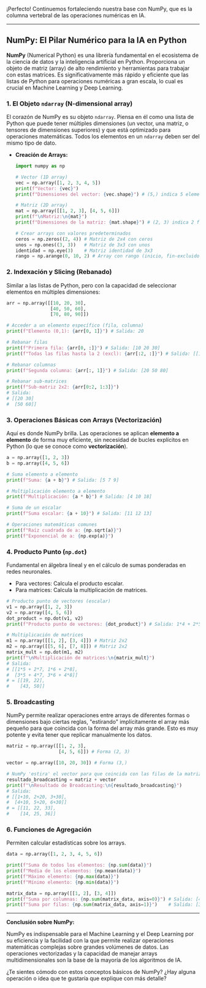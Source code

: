 ¡Perfecto! Continuemos fortaleciendo nuestra base con NumPy, que es la columna vertebral de las operaciones numéricas en IA.

---

## NumPy: El Pilar Numérico para la IA en Python

**NumPy** (Numerical Python) es una librería fundamental en el ecosistema de la ciencia de datos y la inteligencia artificial en Python. Proporciona un objeto de matriz (array) de alto rendimiento y herramientas para trabajar con estas matrices. Es significativamente más rápido y eficiente que las listas de Python para operaciones numéricas a gran escala, lo cual es crucial en Machine Learning y Deep Learning.

### 1. El Objeto `ndarray` (N-dimensional array)

El corazón de NumPy es su objeto `ndarray`. Piensa en él como una lista de Python que puede tener múltiples dimensiones (un vector, una matriz, o tensores de dimensiones superiores) y que está optimizado para operaciones matemáticas. Todos los elementos en un `ndarray` deben ser del mismo tipo de dato.

- **Creación de Arrays:**

  ```python
  import numpy as np

  # Vector (1D array)
  vec = np.array([1, 2, 3, 4, 5])
  print(f"Vector: {vec}")
  print(f"Dimensiones del vector: {vec.shape}") # (5,) indica 5 elementos en 1 dimensión

  # Matriz (2D array)
  mat = np.array([[1, 2, 3], [4, 5, 6]])
  print(f"\nMatriz:\n{mat}")
  print(f"Dimensiones de la matriz: {mat.shape}") # (2, 3) indica 2 filas, 3 columnas

  # Crear arrays con valores predeterminados
  ceros = np.zeros((2, 4)) # Matriz de 2x4 con ceros
  unos = np.ones((3, 3))   # Matriz de 3x3 con unos
  identidad = np.eye(3)    # Matriz identidad de 3x3
  rango = np.arange(0, 10, 2) # Array con rango (inicio, fin-excluido, paso)
  ```

### 2. Indexación y Slicing (Rebanado)

Similar a las listas de Python, pero con la capacidad de seleccionar elementos en múltiples dimensiones:

```python
arr = np.array([[10, 20, 30],
                [40, 50, 60],
                [70, 80, 90]])

# Acceder a un elemento específico (fila, columna)
print(f"Elemento (0,1): {arr[0, 1]}") # Salida: 20

# Rebanar filas
print(f"Primera fila: {arr[0, :]}") # Salida: [10 20 30]
print(f"Todas las filas hasta la 2 (excl): {arr[:2, :]}") # Salida: [[10 20 30], [40 50 60]]

# Rebanar columnas
print(f"Segunda columna: {arr[:, 1]}") # Salida: [20 50 80]

# Rebanar sub-matrices
print(f"Sub-matriz 2x2: {arr[0:2, 1:3]}")
# Salida:
# [[20 30]
#  [50 60]]
```

### 3. Operaciones Básicas con Arrays (Vectorización)

Aquí es donde NumPy brilla. Las operaciones se aplican **elemento a elemento** de forma muy eficiente, sin necesidad de bucles explícitos en Python (lo que se conoce como **vectorización**).

```python
a = np.array([1, 2, 3])
b = np.array([4, 5, 6])

# Suma elemento a elemento
print(f"Suma: {a + b}") # Salida: [5 7 9]

# Multiplicación elemento a elemento
print(f"Multiplicación: {a * b}") # Salida: [4 10 18]

# Suma de un escalar
print(f"Suma escalar: {a + 10}") # Salida: [11 12 13]

# Operaciones matemáticas comunes
print(f"Raíz cuadrada de a: {np.sqrt(a)}")
print(f"Exponencial de a: {np.exp(a)}")
```

### 4. Producto Punto (`np.dot`)

Fundamental en álgebra lineal y en el cálculo de sumas ponderadas en redes neuronales.

- Para vectores: Calcula el producto escalar.
- Para matrices: Calcula la multiplicación de matrices.

```python
# Producto punto de vectores (escalar)
v1 = np.array([1, 2, 3])
v2 = np.array([4, 5, 6])
dot_product = np.dot(v1, v2)
print(f"Producto punto de vectores: {dot_product}") # Salida: 1*4 + 2*5 + 3*6 = 4 + 10 + 18 = 32

# Multiplicación de matrices
m1 = np.array([[1, 2], [3, 4]]) # Matriz 2x2
m2 = np.array([[5, 6], [7, 8]]) # Matriz 2x2
matrix_mult = np.dot(m1, m2)
print(f"\nMultiplicación de matrices:\n{matrix_mult}")
# Salida:
# [[1*5 + 2*7, 1*6 + 2*8],
#  [3*5 + 4*7, 3*6 + 4*8]]
# = [[19, 22],
#    [43, 50]]
```

### 5. Broadcasting

NumPy permite realizar operaciones entre arrays de diferentes formas o dimensiones bajo ciertas reglas, "estirando" implícitamente el array más pequeño para que coincida con la forma del array más grande. Esto es muy potente y evita tener que replicar manualmente los datos.

```python
matriz = np.array([[1, 2, 3],
                   [4, 5, 6]]) # Forma (2, 3)

vector = np.array([10, 20, 30]) # Forma (3,)

# NumPy 'estira' el vector para que coincida con las filas de la matriz
resultado_broadcasting = matriz + vector
print(f"\nResultado de Broadcasting:\n{resultado_broadcasting}")
# Salida:
# [[1+10, 2+20, 3+30],
#  [4+10, 5+20, 6+30]]
# = [[11, 22, 33],
#    [14, 25, 36]]
```

### 6. Funciones de Agregación

Permiten calcular estadísticas sobre los arrays.

```python
data = np.array([1, 2, 3, 4, 5, 6])

print(f"Suma de todos los elementos: {np.sum(data)}")
print(f"Media de los elementos: {np.mean(data)}")
print(f"Máximo elemento: {np.max(data)}")
print(f"Mínimo elemento: {np.min(data)}")

matrix_data = np.array([[1, 2], [3, 4]])
print(f"Suma por columnas: {np.sum(matrix_data, axis=0)}") # Salida: [4 6]
print(f"Suma por filas: {np.sum(matrix_data, axis=1)}")    # Salida: [3 7]
```

---

**Conclusión sobre NumPy:**

NumPy es indispensable para el Machine Learning y el Deep Learning por su eficiencia y la facilidad con la que permite realizar operaciones matemáticas complejas sobre grandes volúmenes de datos. Las operaciones vectorizadas y la capacidad de manejar arrays multidimensionales son la base de la mayoría de los algoritmos de IA.

¿Te sientes cómodo con estos conceptos básicos de NumPy? ¿Hay alguna operación o idea que te gustaría que explique con más detalle?
